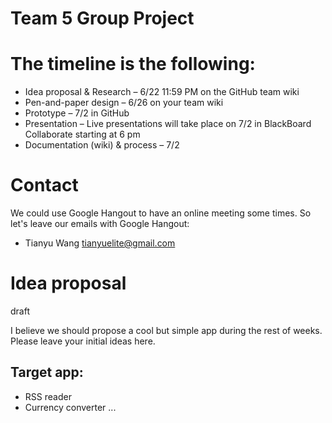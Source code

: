 # Team 5 Group Project

# The timeline is the following:

* Idea proposal & Research – 6/22 11:59 PM on the GitHub team wiki 
* Pen-and-paper design – 6/26 on your team wiki
* Prototype – 7/2 in GitHub
* Presentation – Live presentations will take place on 7/2 in BlackBoard Collaborate starting at 6 pm
* Documentation (wiki) & process – 7/2

# Contact
We could use Google Hangout to have an online meeting some times. So let's leave our emails with Google Hangout:
* Tianyu Wang    tianyuelite@gmail.com

# Idea proposal
draft

I believe we should propose a cool but simple app during the rest of weeks. Please leave your initial ideas here.

## Target app:
* RSS reader
* Currency converter
...
